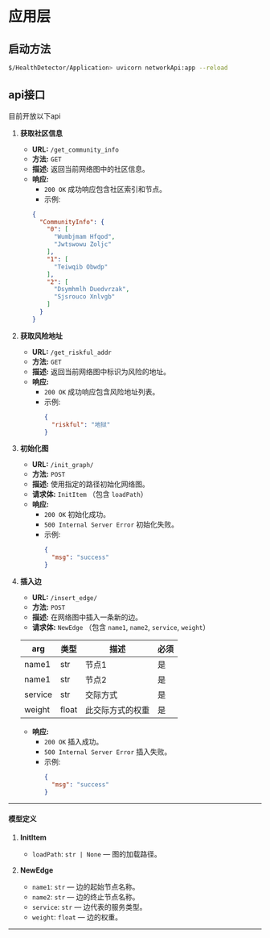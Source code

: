 # 应用层
## 启动方法
```bash
$/HealthDetector/Application> uvicorn networkApi:app --reload
```

## api接口
目前开放以下api
1. **获取社区信息**

   - **URL:** `/get_community_info`
   - **方法:** `GET`
   - **描述:** 返回当前网络图中的社区信息。
   - **响应:** 
     - `200 OK` 成功响应包含社区索引和节点。
     - 示例: 
      ```json
      {
        "CommunityInfo": {
          "0": [
            "Wumbjmam Hfqod",
            "Jwtswowu Zoljc"
          ],
          "1": [
            "Teiwqib Obwdp"
          ],
          "2": [
            "Dsymhmlh Duedvrzak",
            "Sjsrouco Xnlvgb"
          ]
        }
      }
      ```

2. **获取风险地址**

   - **URL:** `/get_riskful_addr`
   - **方法:** `GET`
   - **描述:** 返回当前网络图中标识为风险的地址。
   - **响应:** 
     - `200 OK` 成功响应包含风险地址列表。
     - 示例: 
       ```json
       {
         "riskful": "地狱"
       }
       ```

3. **初始化图**

   - **URL:** `/init_graph/`
   - **方法:** `POST`
   - **描述:** 使用指定的路径初始化网络图。
   - **请求体:** `InitItem` （包含 `loadPath`）
   - **响应:** 
     - `200 OK` 初始化成功。
     - `500 Internal Server Error` 初始化失败。
     - 示例: 
       ```json
       {
         "msg": "success"
       }
       ```

4. **插入边**

   - **URL:** `/insert_edge/`
   - **方法:** `POST`
   - **描述:** 在网络图中插入一条新的边。
   - **请求体:** `NewEdge` （包含 `name1`, `name2`, `service`, `weight`）
    
    | arg     | 类型  | 描述             | 必须 |
    | ------- | ----- | ---------------- | ---- |
    | name1   | str   | 节点1            | 是   |
    | name1   | str   | 节点2            | 是   |
    | service | str   | 交际方式         | 是   |
    | weight  | float | 此交际方式的权重 | 是   |

   - **响应:** 
     - `200 OK` 插入成功。
     - `500 Internal Server Error` 插入失败。
     - 示例: 
       ```json
       {
         "msg": "success"
       }
       ```

---

#### 模型定义

1. **InitItem**
   - `loadPath`: `str | None` — 图的加载路径。

2. **NewEdge**
   - `name1`: `str` — 边的起始节点名称。
   - `name2`: `str` — 边的终止节点名称。
   - `service`: `str` — 边代表的服务类型。
   - `weight`: `float` — 边的权重。

---